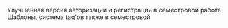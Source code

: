 Улучшенная версия авторизации и регистрации в семестровой работе
Шаблоны, система tag'ов также в семестровой